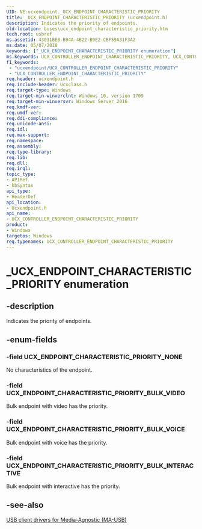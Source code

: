 ```yaml
---
UID: NE:ucxendpoint._UCX_ENDPOINT_CHARACTERISTIC_PRIORITY
title: _UCX_ENDPOINT_CHARACTERISTIC_PRIORITY (ucxendpoint.h)
description: Indicates the priority of endpoints.
old-location: buses\ucx_endpoint_characteristic_priority.htm
tech.root: usbref
ms.assetid: 43031BE8-B94A-4B22-B9E2-CBF59A31F3A2
ms.date: 05/07/2018
keywords: ["_UCX_ENDPOINT_CHARACTERISTIC_PRIORITY enumeration"]
ms.keywords: UCX_CONTROLLER_ENDPOINT_CHARACTERISTIC_PRIORITY, UCX_CONTROLLER_ENDPOINT_CHARACTERISTIC_PRIORITY enumeration [Buses], UCX_ENDPOINT_CHARACTERISTIC_PRIORITY_BULK_INTERACTIVE, UCX_ENDPOINT_CHARACTERISTIC_PRIORITY_BULK_VIDEO, UCX_ENDPOINT_CHARACTERISTIC_PRIORITY_BULK_VOICE, UCX_ENDPOINT_CHARACTERISTIC_PRIORITY_NONE, _UCX_ENDPOINT_CHARACTERISTIC_PRIORITY, buses.ucx_endpoint_characteristic_priority, ucxendpoint/UCX_CONTROLLER_ENDPOINT_CHARACTERISTIC_PRIORITY, ucxendpoint/UCX_ENDPOINT_CHARACTERISTIC_PRIORITY_BULK_INTERACTIVE, ucxendpoint/UCX_ENDPOINT_CHARACTERISTIC_PRIORITY_BULK_VIDEO, ucxendpoint/UCX_ENDPOINT_CHARACTERISTIC_PRIORITY_BULK_VOICE, ucxendpoint/UCX_ENDPOINT_CHARACTERISTIC_PRIORITY_NONE
f1_keywords:
 - "ucxendpoint/UCX_CONTROLLER_ENDPOINT_CHARACTERISTIC_PRIORITY"
 - "UCX_CONTROLLER_ENDPOINT_CHARACTERISTIC_PRIORITY"
req.header: ucxendpoint.h
req.include-header: Ucxclass.h
req.target-type: Windows
req.target-min-winverclnt: Windows 10, version 1709
req.target-min-winversvr: Windows Server 2016
req.kmdf-ver: 
req.umdf-ver: 
req.ddi-compliance: 
req.unicode-ansi: 
req.idl: 
req.max-support: 
req.namespace: 
req.assembly: 
req.type-library: 
req.lib: 
req.dll: 
req.irql: 
topic_type:
- APIRef
- kbSyntax
api_type:
- HeaderDef
api_location:
- Ucxendpoint.h
api_name:
- UCX_CONTROLLER_ENDPOINT_CHARACTERISTIC_PRIORITY
product:
- Windows
targetos: Windows
req.typenames: UCX_CONTROLLER_ENDPOINT_CHARACTERISTIC_PRIORITY
---
```


# _UCX_ENDPOINT_CHARACTERISTIC_PRIORITY enumeration


## -description


Indicates the priority of endpoints.


## -enum-fields




### -field UCX_ENDPOINT_CHARACTERISTIC_PRIORITY_NONE

No characteristics of the endpoint.


### -field UCX_ENDPOINT_CHARACTERISTIC_PRIORITY_BULK_VIDEO

Bulk endpoint with video has the priority.


### -field UCX_ENDPOINT_CHARACTERISTIC_PRIORITY_BULK_VOICE

Bulk endpoint with voice has the priority.


### -field UCX_ENDPOINT_CHARACTERISTIC_PRIORITY_BULK_INTERACTIVE

Bulk endpoint with interactive has the priority.


## -see-also




<a href="https://docs.microsoft.com/windows-hardware/drivers/usbcon/usb-client-drivers-for-ma-usb">USB client drivers for Media-Agnostic (MA-USB)</a>
 

 

